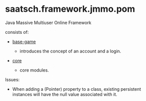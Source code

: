 # saatsch.framework.jmmo.pom

Java Massive Multiuser Online Framework

consists of:

* [base-game](modules/Readme.md)
   * introduces the concept of an account and a login.
   
* [core](core/Readme.md)
   * core modules.




Issues:
- When adding a (Pointer) property to a class, existing persistent instances will have the null value associated with it. 